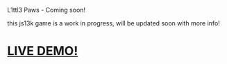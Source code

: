 L1ttl3 Paws - Coming soon!

this js13k game is a work in progress, will be updated soon with more info!

# [LIVE DEMO!](https://killedbyapixel.github.io/JS13K2025/)
